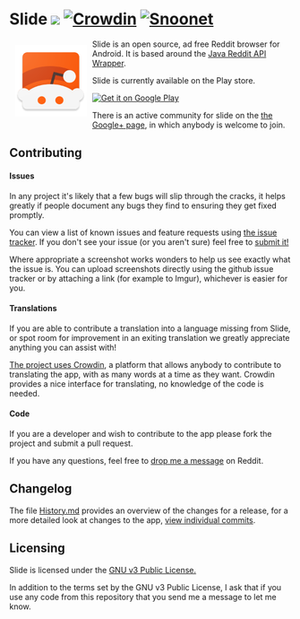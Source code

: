 # Slide [![](https://img.shields.io/github/release/ccrama/Slide.svg)](https://github.com/ccrama/Slide/releases/latest) [![Crowdin](https://d322cqt584bo4o.cloudfront.net/slide-for-reddit/localized.svg)](https://crowdin.com/project/slide-for-reddit) [![Snoonet](https://img.shields.io/badge/IRC-%23slide-CF49FF.svg)](https://kiwiirc.com/client/irc.snoonet.org/#slide)

<img src="app/src/main/res/drawable-xhdpi/ic_launcher.png" align="left"
    hspace="10" vspace="10">

Slide is an open source, ad free Reddit browser for Android. It is based around
the [Java Reddit API Wrapper](https://github.com/thatJavaNerd/JRAW).

Slide is currently available on the Play store.

[![Get it on Google Play](
    https://developer.android.com/images/brand/en_generic_rgb_wo_45.png)](
    https://play.google.com/store/apps/details?id=me.ccrama.redditslide)

There is an active community for slide on the
[the Google+ page](https://plus.google.com/communities/100681783215868345226),
in which anybody is welcome to join.

## Contributing

#### Issues

In any project it's likely that a few bugs will slip through the cracks, it
helps greatly if people document any bugs they find to ensuring they get fixed
promptly.

You can view a list of known issues and feature requests using [the issue tracker](
https://github.com/ccrama/Slide/issues). If you don't see your issue (or you
aren't sure) feel free to [submit it!](https://github.com/ccrama/Slide/issues/new)

Where appropriate a screenshot works wonders to help us see exactly what the
issue is. You can upload screenshots directly using the github issue tracker or
by attaching a link (for example to Imgur), whichever is easier for you.

#### Translations

If you are able to contribute a translation into a language missing from Slide,
or spot room for improvement in an exiting translation we greatly appreciate
anything you can assist with!

[The project uses Crowdin](https://crowdin.com/project/slide-for-reddit),
a platform that allows anybody to contribute to translating the app, with as
many words at a time as they want. Crowdin provides a nice interface for
translating, no knowledge of the code is needed.

#### Code

If you are a developer and wish to contribute to the app please fork the project
and submit a pull request.

If you have any questions, feel free to [drop me a message](
https://www.reddit.com/message/compose/?to=ccrama) on Reddit.

## Changelog

The file [History.md](History.md) provides an overview of the changes for a
release, for a more detailed look at changes to the app, [view individual
commits](https://github.com/ccrama/Slide/commits/master).

## Licensing

Slide is licensed under the [GNU v3 Public License.](license.txt)

In addition to the terms set by the GNU v3 Public License, I ask that if you use
any code from this repository that you send me a message to let me know.
